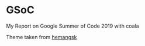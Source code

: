 # GSoC
My Report on Google Summer of Code 2019 with coala

Theme taken from [hemangsk](https://github.com/hemangsk/GSoCReport)

